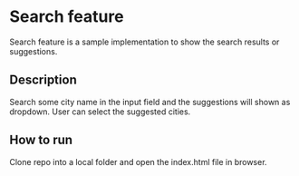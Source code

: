 # Search feature

Search feature is a sample implementation to show the search results or suggestions.

## Description

Search some city name in the input field and the suggestions will shown as dropdown. User can select the suggested cities.

## How to run

Clone repo into a local folder and open the index.html file in browser.


